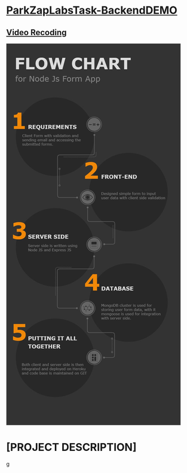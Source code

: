 # [ParkZapLabsTask-BackendDEMO](https://parkzaplabstask.herokuapp.com/)
## [Video Recoding](https://drive.google.com/file/d/1Xj-W_4J9Lvz1IOe8VtvixtIRfsfWJFdQ/view?usp=sharing)

 ![FLOW-CHART](flowChart.jpg)

# [PROJECT DESCRIPTION]
g
